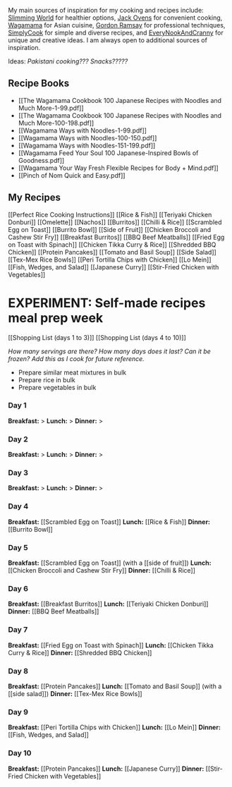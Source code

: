 My main sources of inspiration for my cooking and recipes include: [Slimming World](https://www.slimmingworld.co.uk/) for healthier options, [Jack Ovens](https://chefjackovens.com/recipes/) for convenient cooking, [Wagamama](https://www.wagamama.com/) for Asian cuisine, [Gordon Ramsay](https://www.gordonramsay.com/) for professional techniques, [SimplyCook](https://www.simplycook.com/) for simple and diverse recipes, and [EveryNookAndCranny](https://www.everynookandcranny.net/) for unique and creative ideas. I am always open to additional sources of inspiration.

Ideas: *Pakistani cooking??? Snacks?????*
## Recipe Books
 - [[The Wagamama Cookbook 100 Japanese Recipes with Noodles and Much More-1-99.pdf]]
 - [[The Wagamama Cookbook 100 Japanese Recipes with Noodles and Much More-100-198.pdf]]
 - [[Wagamama Ways with Noodles-1-99.pdf]]
 - [[Wagamama Ways with Noodles-100-150.pdf]]
 - [[Wagamama Ways with Noodles-151-199.pdf]]
 - [[Wagamama Feed Your Soul 100 Japanese-Inspired Bowls of Goodness.pdf]]
 - [[Wagamama Your Way Fresh Flexible Recipes for Body + Mind.pdf]]
 - [[Pinch of Nom Quick and Easy.pdf]]
## My Recipes
[[Perfect Rice Cooking Instructions]]
[[Rice & Fish]]
[[Teriyaki Chicken Donburi]]
[[Omelette]]
[[Nachos]]
[[Burritos]]
[[Chilli & Rice]]
[[Scrambled Egg on Toast]]
[[Burrito Bowl]]
[[Side of Fruit]]
[[Chicken Broccoli and Cashew Stir Fry]]
[[Breakfast Burritos]]
[[BBQ Beef Meatballs]]
[[Fried Egg on Toast with Spinach]]
[[Chicken Tikka Curry & Rice]]
[[Shredded BBQ Chicken]]
[[Protein Pancakes]]
[[Tomato and Basil Soup]]
[[Side Salad]]
[[Tex-Mex Rice Bowls]]
[[Peri Tortilla Chips with Chicken]]
[[Lo Mein]]
[[Fish, Wedges, and Salad]]
[[Japanese Curry]]
[[Stir-Fried Chicken with Vegetables]]
# EXPERIMENT: Self-made recipes meal prep week
[[Shopping List (days 1 to 3)]]
[[Shopping List (days 4 to 10)]]

*How many servings are there? How many days does it last? Can it be frozen? Add this as I cook for future reference.*

 - Prepare similar meat mixtures in bulk
 - Prepare rice in bulk
 - Prepare vegetables in bulk
### Day 1
**Breakfast:** >
**Lunch:** >
**Dinner:** >
### Day 2
**Breakfast:** >
**Lunch:** >
**Dinner:** >
### Day 3
**Breakfast:** >
**Lunch:** >
**Dinner:** >
### Day 4
**Breakfast:** [[Scrambled Egg on Toast]]
**Lunch:** [[Rice & Fish]]
**Dinner:** [[Burrito Bowl]]
### Day 5
**Breakfast:** [[Scrambled Egg on Toast]] (with a [[side of fruit]])
**Lunch:** [[Chicken Broccoli and Cashew Stir Fry]]
**Dinner:** [[Chilli & Rice]]
### Day 6
**Breakfast:** [[Breakfast Burritos]]
**Lunch:** [[Teriyaki Chicken Donburi]]
**Dinner:** [[BBQ Beef Meatballs]]
### Day 7
**Breakfast:** [[Fried Egg on Toast with Spinach]]
**Lunch:** [[Chicken Tikka Curry & Rice]]
**Dinner:** [[Shredded BBQ Chicken]]
### Day 8
**Breakfast:** [[Protein Pancakes]]
**Lunch:** [[Tomato and Basil Soup]] (with a [[side salad]])
**Dinner:** [[Tex-Mex Rice Bowls]]
### Day 9
**Breakfast:** [[Peri Tortilla Chips with Chicken]]
**Lunch:** [[Lo Mein]]
**Dinner:** [[Fish, Wedges, and Salad]]
### Day 10
**Breakfast:** [[Protein Pancakes]]
**Lunch:** [[Japanese Curry]]
**Dinner:** [[Stir-Fried Chicken with Vegetables]]